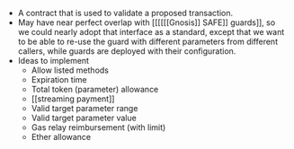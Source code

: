 - A contract that is used to validate a proposed transaction.
- May have near perfect overlap with [[[[[[Gnosis]] SAFE]] guards]], so we could nearly adopt that interface as a standard, except that we want to be able to re-use the guard with different parameters from different callers, while guards are deployed with their configuration.
- Ideas to implement
    - Allow listed methods
    - Expiration time
    - Total token (parameter) allowance
    - [[streaming payment]]
    - Valid target parameter range
    - Valid target parameter value
    - Gas relay reimbursement (with limit)
    - Ether allowance
